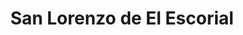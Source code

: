 ---
title: San Lorenzo de El Escorial
url: /san-lorenzo-de-el-escorial/
latitude: 40.592
longitude: -4.149
---